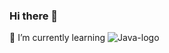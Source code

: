 ### Hi there 👋

🌱 I’m currently learning ![Java-logo](https://user-images.githubusercontent.com/94859820/224304856-d54af7da-56b4-4b1f-ae2e-986807ec798c.jpg)

<!--
**oliverGarniu/oliverGarniu** is a ✨ _special_ ✨ repository because its `README.md` (this file) appears on your GitHub profile.

Here are some ideas to get you started:

- 🔭 I’m currently working on ...
- 🌱 I’m currently learning ...
- 👯 I’m looking to collaborate on ...
- 🤔 I’m looking for help with ...
- 💬 Ask me about ...
- 📫 How to reach me: ...
- 😄 Pronouns: ...
- ⚡ Fun fact: ...
-->
